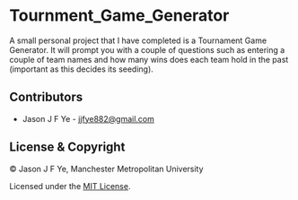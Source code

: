 # Tournment_Game_Generator
A small personal project that I have completed is a Tournament Game Generator. It will prompt you with a couple of questions such as entering a couple of team names and how many wins does each team hold in the past (important as this decides its seeding).

## Contributors

- Jason J F Ye - <jjfye882@gmail.com>

## License & Copyright

© Jason J F Ye, Manchester Metropolitan University

Licensed under the [MIT License](LICENSE).
